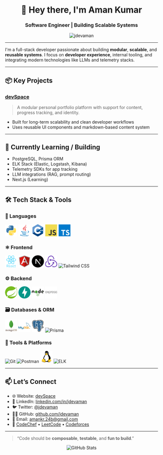 <h1 align="center">👋 Hey there, I'm Aman Kumar </h1>
<h3 align="center">Software Engineer | Building Scalable Systems</h3>

<p align="center">
  <img src="https://komarev.com/ghpvc/?username=jdevaman&label=Profile%20views&color=0e75b6&style=flat" alt="jdevaman" />
</p>

---

I'm a full-stack developer passionate about building **modular**, **scalable**, and **reusable systems**. I focus on **developer experience**, internal tooling, and integrating modern technologies like LLMs and telemetry stacks.

---

## 📦 Key Projects

### [devSpace](https://github.com/jdevaman/devSpace)
> A modular personal portfolio platform with support for content, progress tracking, and identity.

- Built for long-term scalability and clean developer workflows
- Uses reusable UI components and markdown-based content system

---

## 🧠 Currently Learning / Building

- PostgreSQL, Prisma ORM
- ELK Stack (Elastic, Logstash, Kibana)
- Telemetry SDKs for app tracking
- LLM integrations (RAG, prompt routing)
- Next.js (Learning)

---

## 🛠 Tech Stack & Tools

### 🧠 Languages
<p align="left">
  <img src="https://raw.githubusercontent.com/devicons/devicon/master/icons/python/python-original.svg" width="40" height="40" alt="Python"/>
  <img src="https://raw.githubusercontent.com/devicons/devicon/master/icons/java/java-original.svg" width="40" height="40" alt="Java"/>
  <img src="https://raw.githubusercontent.com/devicons/devicon/master/icons/cplusplus/cplusplus-original.svg" width="40" height="40" alt="C++"/>
  <img src="https://raw.githubusercontent.com/devicons/devicon/master/icons/javascript/javascript-original.svg" width="40" height="40" alt="JavaScript"/>
  <img src="https://raw.githubusercontent.com/devicons/devicon/master/icons/typescript/typescript-original.svg" width="40" height="40" alt="TypeScript"/>
</p>

### ⚛️ Frontend
<p align="left">
  <img src="https://raw.githubusercontent.com/devicons/devicon/master/icons/react/react-original-wordmark.svg" width="40" height="40" alt="React"/>
  <img src="https://raw.githubusercontent.com/devicons/devicon/master/icons/angularjs/angularjs-original.svg" width="40" height="40" alt="Angular"/>
  <img src="https://raw.githubusercontent.com/devicons/devicon/master/icons/nextjs/nextjs-original.svg" width="40" height="40" alt="Next.js"/>
  <img src="https://raw.githubusercontent.com/devicons/devicon/master/icons/redux/redux-original.svg" width="40" height="40" alt="Redux"/>
  <img src="https://www.vectorlogo.zone/logos/tailwindcss/tailwindcss-icon.svg" width="40" height="40" alt="Tailwind CSS"/>
</p>

### ⚙️ Backend
<p align="left">
  <img src="https://raw.githubusercontent.com/devicons/devicon/master/icons/spring/spring-original.svg" width="40" height="40" alt="Spring Boot"/>
  <img src="https://raw.githubusercontent.com/devicons/devicon/master/icons/fastapi/fastapi-original.svg" width="40" height="40" alt="FastAPI"/>
  <img src="https://raw.githubusercontent.com/devicons/devicon/master/icons/nodejs/nodejs-original-wordmark.svg" width="40" height="40" alt="Node.js"/>
  <img src="https://raw.githubusercontent.com/devicons/devicon/master/icons/express/express-original-wordmark.svg" width="40" height="40" alt="Express.js"/>
</p>

### 🗃️ Databases & ORM
<p align="left">
  <img src="https://raw.githubusercontent.com/devicons/devicon/master/icons/mongodb/mongodb-original-wordmark.svg" width="40" height="40" alt="MongoDB"/>
  <img src="https://raw.githubusercontent.com/devicons/devicon/master/icons/mysql/mysql-original-wordmark.svg" width="40" height="40" alt="MySQL"/>
  <img src="https://raw.githubusercontent.com/devicons/devicon/master/icons/postgresql/postgresql-original.svg" width="40" height="40" alt="PostgreSQL"/>
  <img src="https://avatars.githubusercontent.com/u/17219288?s=200&v=4" width="40" height="40" alt="Prisma"/>
</p>

### 🧰 Tools & Platforms
<p align="left">
  <img src="https://www.vectorlogo.zone/logos/git-scm/git-scm-icon.svg" width="40" height="40" alt="Git"/>
  <img src="https://www.vectorlogo.zone/logos/getpostman/getpostman-icon.svg" width="40" height="40" alt="Postman"/>
  <img src="https://raw.githubusercontent.com/devicons/devicon/master/icons/linux/linux-original.svg" width="40" height="40" alt="Linux"/>
  <img src="https://www.vectorlogo.zone/logos/elastic/elastic-icon.svg" width="40" height="40" alt="ELK"/>
</p>

---

## 📫 Let’s Connect

- 🌐 Website: [devSpace](https://devaman.space/)
- 💼 LinkedIn: [linkedin.com/in/jdevaman](https://linkedin.com/in/jdevaman)
- 🐦 Twitter: [@jdevaman](https://twitter.com/jdevaman)
- 👨‍💻 GitHub: [github.com/jdevaman](https://github.com/jdevaman)
- 📧 Email: amankr.24b@gmail.com
- 🧩 [CodeChef](https://www.codechef.com/users/itzz_deku) • [LeetCode](https://leetcode.com/jdevaman) • [Codeforces](https://codeforces.com/NotDeKU)

---

> “Code should be **composable**, **testable**, and **fun to build**.”

<p align="center">
  <img src="https://github-readme-stats.vercel.app/api?username=jdevaman&show_icons=true&locale=en" alt="GitHub Stats" />
</p>
